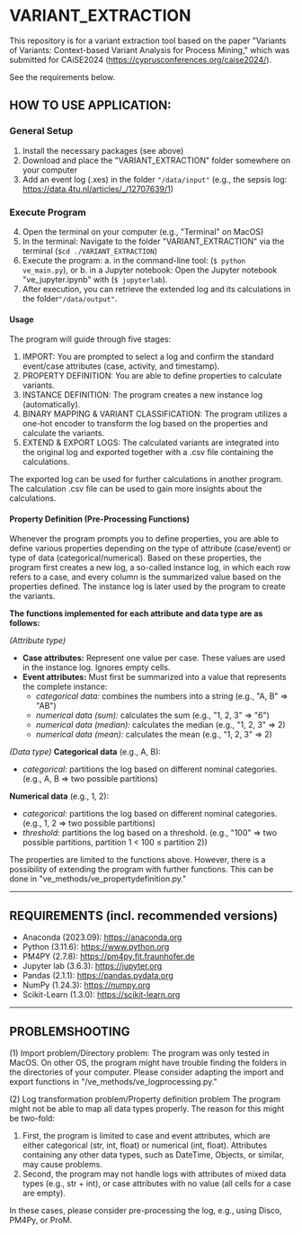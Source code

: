 # VARIANT_EXTRACTION
This repository is for a variant extraction tool based on the paper "Variants of Variants: Context-based Variant Analysis for Process Mining," which was submitted for CAiSE2024 (https://cyprusconferences.org/caise2024/). 

See the requirements below. 

## HOW TO USE APPLICATION: 
### General Setup
1. Install the necessary packages (see above)
2. Download and place the "VARIANT_EXTRACTION" folder somewhere on your computer
3. Add an event log (.xes) in the folder `"/data/input"` (e.g., the sepsis log: https://data.4tu.nl/articles/_/12707639/1) 

### Execute Program
4. Open the terminal on your computer (e.g., "Terminal" on MacOS)
5. In the terminal: Navigate to the folder "VARIANT_EXTRACTION" via the terminal (`$cd ./VARIANT_EXTRACTION`)
6. Execute the program:
  a. in the command-line tool: (`$ python ve_main.py`), or
  b. in a Jupyter notebook: Open the Jupyter notebook "ve_jupyter.ipynb" with (`$ jupyterlab`).
7. After execution, you can retrieve the extended log and its calculations in the folder`"/data/output"`. 

#### Usage
The program will guide through five stages:
1. IMPORT: You are prompted to select a log and confirm the standard event/case attributes (case, activity, and timestamp). 
2. PROPERTY DEFINITION: You are able to define properties to calculate variants. 
3. INSTANCE DEFINITION: The program creates a new instance log (automatically). 
4. BINARY MAPPING & VARIANT CLASSIFICATION: The program utilizes a one-hot encoder to transform the log based on the properties and calculate the variants.
5. EXTEND & EXPORT LOGS: The calculated variants are integrated into the original log and exported together with a .csv file containing the calculations.

The exported log can be used for further calculations in another program. The calculation .csv file can be used to gain more insights about the calculations.

#### Property Definition (Pre-Processing Functions)
Whenever the program prompts you to define properties, you are able to define various properties depending on the type of attribute (case/event) or type of data (categorical/numerical). Based on these properties, the program first creates a new log, a so-called instance log, in which each row refers to a case, and every column is the summarized value based on the properties defined. The instance log is later used by the program to create the variants.

**The functions implemented for each attribute and data type are as follows:**

*(Attribute type)*
- **Case attributes:** Represent one value per case. These values are used in the instance log. Ignores empty cells.
- **Event attributes:** Must first be summarized into a value that represents the complete instance:
  - _categorical data:_ combines the numbers into a string (e.g., "A, B" => "AB")
  - _numerical data (sum):_ calculates the sum (e.g., "1, 2, 3" => "6")
  - _numerical data (median):_ calculates the median (e.g., "1, 2, 3" => 2)
  - _numerical data (mean):_ calculates the mean (e.g., "1, 2, 3" => 2)

*(Data type)*
**Categorical data** (e.g., A, B):
- _categorical:_ partitions the log based on different nominal categories. (e.g., A, B => two possible partitions)

**Numerical data** (e.g., 1, 2):
- _categorical:_ partitions the log based on different nominal categories. (e.g., 1, 2 => two possible partitions)
- _threshold:_ partitions the log based on a threshold. (e.g., "100" => two possible partitions, partition 1 < 100 ≤ partition 2))

The properties are limited to the functions above. However, there is a possibility of extending the program with further functions. This can be done in "ve_methods/ve_propertydefinition.py." 

---
## REQUIREMENTS (incl. recommended versions)
* Anaconda (2023.09): https://anaconda.org 
* Python (3.11.6): https://www.python.org
* PM4PY (2.7.8): https://pm4py.fit.fraunhofer.de
* Jupyter lab (3.6.3): https://jupyter.org
* Pandas (2.1.1): https://pandas.pydata.org
* NumPy (1.24.3): https://numpy.org
* Scikit-Learn (1.3.0): https://scikit-learn.org
  
---
## PROBLEMSHOOTING
(1) Import problem/Directory problem:
The program was only tested in MacOS. On other OS, the program might have trouble finding the folders in the directories of your computer. 
Please consider adapting the import and export functions in "/ve_methods/ve_logprocessing.py."

(2) Log transformation problem/Property definition problem
The program might not be able to map all data types properly. The reason for this might be two-fold:
1. First, the program is limited to case and event attributes, which are either categorical (str, int, float) or numerical (int, float). Attributes containing any other data types, such as DateTime, Objects, or similar, may cause problems.
2. Second, the program may not handle logs with attributes of mixed data types (e.g., str + int), or case attributes with no value (all cells for a case are empty). 
   
In these cases, please consider pre-processing the log, e.g., using Disco, PM4Py, or ProM. 
